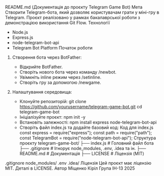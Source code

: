 README.md (Документація до проєкту Telegram Game Bot)
Мета
Створити Telegram-бота, який дозволяє користувачам грати у міні-гру в Telegram. Проєкт реалізовано у рамках бакалаврської роботи з демонстрацією використання Git Flow.
Технології
- Node.js
- Express.js
- node-telegram-bot-api
- Telegram Bot Platform
Початок роботи
1. Створення бота через BotFather:
   - Відкрийте BotFather.
   - Створіть нового бота через команду /newbot.
   - Увімкніть inline режим через /setinline.
   - Створіть гру за допомогою /newgame.

2. Налаштування середовища:
   - Клонуйте репозиторій:
     git clone https://github.com/yourusername/telegram-game-bot.git
     cd telegram-game-bot
   - Ініціалізуйте проєкт:
     npm init -y
   - Встановіть залежності:
     npm install express node-telegram-bot-api
   - Створіть файл index.js та додайте базовий код:
Код для index.js
const express = require("express");
const path = require("path");
const TelegramBot = require("node-telegram-bot-api");
Структура проєкту
telegram-game-bot/
├── index.js           # Головний файл бота
├── .gitignore         # Ігнорує node_modules, .env, .idea та ін.
├── README.md          # Документація
├── LICENSE            # Ліцензія (MIT)

.gitignore
node_modules/
.env
.idea/
Ліцензія
Цей проєкт має ліцензію MIT. Деталі в LICENSE.
Автор
Міщенко Кіріл
Група ІН-13
2025
